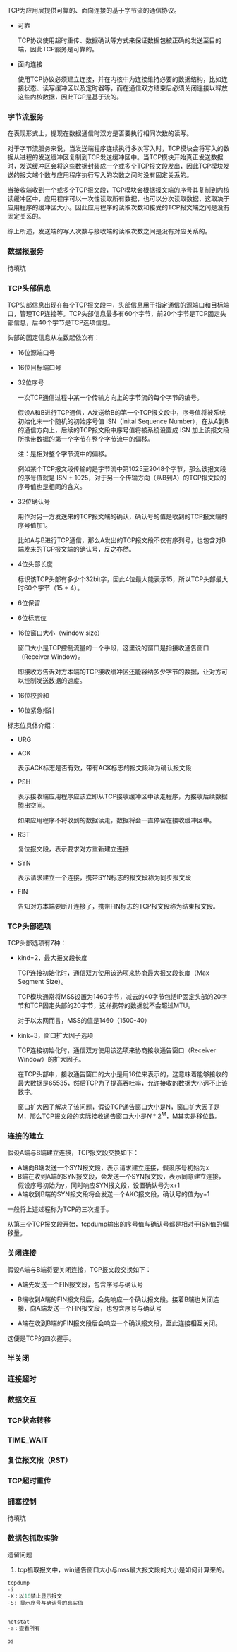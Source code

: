 TCP为应用层提供可靠的、面向连接的基于字节流的通信协议。

- 可靠

  TCP协议使用超时重传、数据确认等方式来保证数据包被正确的发送至目的端，因此TCP服务是可靠的。

- 面向连接

  使用TCP协议必须建立连接，并在内核中为连接维持必要的数据结构，比如连接状态、读写缓冲区以及定时器等，而在通信双方结束后必须关闭连接以释放这些内核数据，因此TCP是基于流的。



### 字节流服务

在表现形式上，提现在数据通信时双方是否要执行相同次数的读写。

对于字节流服务来说，当发送端程序连续执行多次写入时，TCP模块会将写入的数据从进程的发送缓冲区复制到TCP发送缓冲区中。当TCP模块开始真正发送数据时，发送缓冲区会将这些数据封装成一个或多个TCP报文段发出，因此TCP模块发送的报文端个数与应用程序执行写入的次数之间时没有固定关系的。

当接收端收到一个或多个TCP报文段，TCP模块会根据报文端的序号其复制到内核读缓冲区中，应用程序可以一次性读取所有数据，也可以分次读取数据，这取决于应用程序的缓冲区大小。因此应用程序的读取次数和接受的TCP报文端之间是没有固定关系的。

综上所述，发送端的写入次数与接收端的读取次数之间是没有对应关系的。



### 数据报服务

待填坑



### TCP头部信息

TCP头部信息出现在每个TCP报文段中，头部信息用于指定通信的源端口和目标端口，管理TCP连接等。TCP头部信息最多有60个字节，前20个字节是TCP固定头部信息，后40个字节是TCP选项信息。

头部的固定信息从左数起依次有：

- 16位源端口号

- 16位目标端口号

- 32位序号

  一次TCP通信过程中某一个传输方向上的字节流的每个字节的编号。

  假设A和B进行TCP通信，A发送给B的第一个TCP报文段中，序号值将被系统初始化未一个随机的初始序号值 ISN（inital Sequence Number），在从A到B的通信方向上，后续的TCP报文段中序号值将被系统设置成 ISN 加上该报文段所携带数据的第一个字节在整个字节流中的偏移。

  注：是相对整个字节流中的偏移。

  例如某个TCP报文段传输的是字节流中第1025至2048个字节，那么该报文段的序号值就是 ISN + 1025，对于另一个传输方向（从B到A）的TCP报文段的序号值也是相同的含义。

- 32位确认号

  用作对另一方发送来的TCP报文端的确认，确认号的值是收到的TCP报文端的序号值加1。

  比如A与B进行TCP通信，那么A发出的TCP报文段不仅有序列号，也包含对B端发来的TCP报文端的确认号，反之亦然。

- 4位头部长度

  标识该TCP头部有多少个32bit字，因此4位最大能表示15，所以TCP头部最大时60个字节（15 * 4）。

- 6位保留

- 6位标志位

- 16位窗口大小（window size）

  窗口大小是TCP控制流量的一个手段，这里说的窗口是指接收通告窗口（Receiver Window）。

  即接收方告诉对方本端的TCP接收缓冲区还能容纳多少字节的数据，让对方可以控制发送数据的速度。

- 16位校验和

- 16位紧急指针



标志位具体介绍：

- URG

- ACK

  表示ACK标志是否有效，带有ACK标志的报文段称为确认报文段

- PSH

  表示接收端应用程序应该立即从TCP接收缓冲区中读走程序，为接收后续数据腾出空间。

  如果应用程序不将收到的数据读走，数据将会一直停留在接收缓冲区中。

- RST

  复位报文段，表示要求对方重新建立连接

- SYN

  表示请求建立一个连接，携带SYN标志的报文段称为同步报文段

- FIN

  告知对方本端要断开连接了，携带FIN标志的TCP报文段称为结束报文段。



### TCP头部选项

TCP头部选项有7种：

- kind=2，最大报文段长度

  TCP连接初始化时，通信双方使用该选项来协商最大报文段长度（Max Segment Size）。

  TCP模块通常将MSS设置为1460字节，减去的40字节包括IP固定头部的20字节和TCP固定头部的20字节，这样携带的数据就不会超过MTU。

  对于以太网而言，MSS的值是1460（1500-40）

- kink=3，窗口扩大因子选项

  TCP连接初始化时，通信双方使用该选项来协商接收通告窗口（Receiver Window）的扩大因子。

  在TCP头部中，接收通告窗口的大小是用16位来表示的，这意味着能够接收的最大数据是65535，然后TCP为了提高吞吐率，允许接收的数据大小远不止该数字。

  窗口扩大因子解决了该问题，假设TCP通告窗口大小是N，窗口扩大因子是M，那么TCP报文段的实际接收通告窗口大小是$N * 2^M$，M其实是移位数。





### 连接的建立

假设A端与B端建立连接，TCP报文段交换如下：

- A端向B端发送一个SYN报文段，表示请求建立连接，假设序号初始为x
- B端在收到A端的SYN报文段，会发送一个SYN报文段，表示同意建立连接，假设序号初始为y，同时响应SYN报文段，设置确认号为x+1
- A端收到B端的SYN报文段将会发送一个AKC报文段，确认号的值为y+1

一般将上述过程称为TCP的三次握手。

从第三个TCP报文段开始，tcpdump输出的序号值与确认号都是相对于ISN值的偏移量。



### 关闭连接

假设A端与B端将要关闭连接，TCP报文段交换如下：

- A端先发送一个FIN报文段，包含序号与确认号
- B端收到A端的FIN报文段后，会先响应一个确认报文段。接着B端也关闭连接，向A端发送一个FIN报文段，也包含序号与确认号

- A端在收到B端的FIN报文段后会响应一个确认报文段，至此连接相互关闭。

这便是TCP的四次握手。



### 半关闭



### 连接超时



### 数据交互



### TCP状态转移





### TIME_WAIT



### 复位报文段（RST）



### TCP超时重传



### 拥塞控制

待填坑





### 数据包抓取实验

遗留问题

1. tcp抓取报文中，win通告窗口大小与mss最大报文段的大小是如何计算来的。

```c
tcpdump
-i
-X：以16禁止显示报文
-S: 显示序号与确认号的真实值


netstat
-a：查看所有

ps 
```


